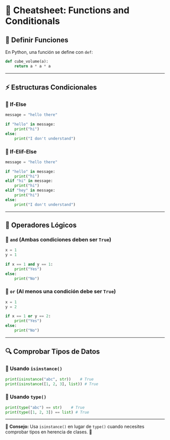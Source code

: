# 📜 Cheatsheet: Functions and Conditionals

## 📌 Definir Funciones

En Python, una función se define con `def`:

```python
def cube_volume(a):
    return a * a * a
```

---

## ⚡ Estructuras Condicionales

### 📌 If-Else

```python
message = "hello there"
 
if "hello" in message:
    print("hi")
else:
    print("I don't understand")
```

### 📌 If-Elif-Else

```python
message = "hello there"
 
if "hello" in message:
    print("hi")
elif "hi" in message:
    print("hi")
elif "hey" in message:
    print("hi")
else:
    print("I don't understand")
```

---

## 🔀 Operadores Lógicos

### 📌 `and` (Ambas condiciones deben ser `True`)

```python
x = 1
y = 1
 
if x == 1 and y == 1:
    print("Yes")
else:
    print("No")
```

### 📌 `or` (Al menos una condición debe ser `True`)

```python
x = 1
y = 2
 
if x == 1 or y == 2:
    print("Yes")
else:
    print("No")
```

---

## 🔍 Comprobar Tipos de Datos

### 📌 Usando `isinstance()`
```python
print(isinstance("abc", str))    # True
print(isinstance([1, 2, 3], list)) # True
```

### 📌 Usando `type()`
```python
print(type("abc") == str)    # True
print(type([1, 2, 3]) == list) # True
```

---

📌 **Consejo:** Usa `isinstance()` en lugar de `type()` cuando necesites comprobar tipos en herencia de clases. 🚀
```